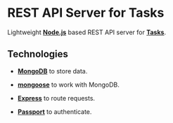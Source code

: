 # REST API Server for Tasks

Lightweight [**Node.js**](http://nodejs.org/) based REST API server for [**Tasks**](https://github.com/denisraslov/tasks).

## Technologies

- [**MongoDB**](https://mongodb.org/) to store data.

- [**mongoose**](http://mongoosejs.com/) to work with MongoDB.

- [**Express**](http://expressjs.com/) to route requests.

- [**Passport**](http://passportjs.org/) to authenticate.
